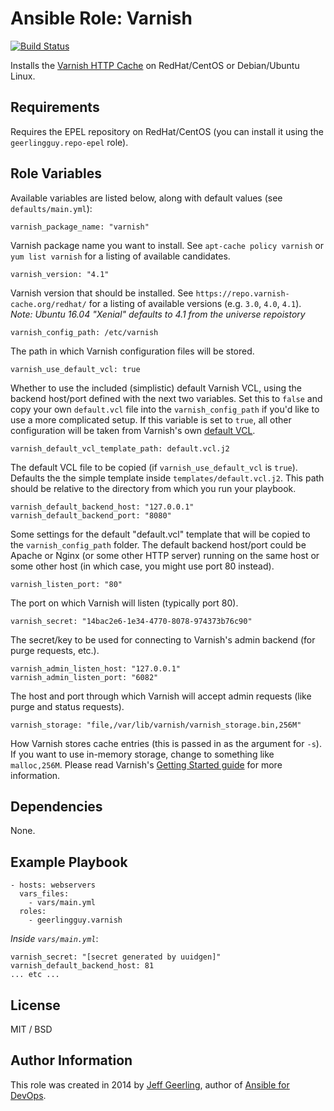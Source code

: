 # Ansible Role: Varnish

[![Build Status](https://travis-ci.org/geerlingguy/ansible-role-varnish.svg?branch=master)](https://travis-ci.org/geerlingguy/ansible-role-varnish)

Installs the [Varnish HTTP Cache](https://varnish-cache.org/) on RedHat/CentOS or Debian/Ubuntu Linux.

## Requirements

Requires the EPEL repository on RedHat/CentOS (you can install it using the `geerlingguy.repo-epel` role).

## Role Variables

Available variables are listed below, along with default values (see `defaults/main.yml`):

    varnish_package_name: "varnish"

Varnish package name you want to install. See `apt-cache policy varnish` or `yum list varnish` for a listing of available candidates.

    varnish_version: "4.1"

Varnish version that should be installed. See `https://repo.varnish-cache.org/redhat/` for a listing of available versions (e.g. `3.0`, `4.0`, `4.1`). _Note: Ubuntu 16.04 "Xenial" defaults to 4.1 from the universe repoistory_

    varnish_config_path: /etc/varnish

The path in which Varnish configuration files will be stored.

    varnish_use_default_vcl: true

Whether to use the included (simplistic) default Varnish VCL, using the backend host/port defined with the next two variables. Set this to `false` and copy your own `default.vcl` file into the `varnish_config_path` if you'd like to use a more complicated setup. If this variable is set to `true`, all other configuration will be taken from Varnish's own [default VCL](https://www.varnish-cache.org/trac/browser/bin/varnishd/default.vcl?rev=3.0).

    varnish_default_vcl_template_path: default.vcl.j2

The default VCL file to be copied (if `varnish_use_default_vcl` is `true`). Defaults the the simple template inside `templates/default.vcl.j2`. This path should be relative to the directory from which you run your playbook.

    varnish_default_backend_host: "127.0.0.1"
    varnish_default_backend_port: "8080"

Some settings for the default "default.vcl" template that will be copied to the `varnish_config_path` folder. The default backend host/port could be Apache or Nginx (or some other HTTP server) running on the same host or some other host (in which case, you might use port 80 instead).

    varnish_listen_port: "80"

The port on which Varnish will listen (typically port 80).

    varnish_secret: "14bac2e6-1e34-4770-8078-974373b76c90"

The secret/key to be used for connecting to Varnish's admin backend (for purge requests, etc.).

    varnish_admin_listen_host: "127.0.0.1"
    varnish_admin_listen_port: "6082"

The host and port through which Varnish will accept admin requests (like purge and status requests).

    varnish_storage: "file,/var/lib/varnish/varnish_storage.bin,256M"

How Varnish stores cache entries (this is passed in as the argument for `-s`). If you want to use in-memory storage, change to something like `malloc,256M`. Please read Varnish's [Getting Started guide](http://book.varnish-software.com/4.0/chapters/Getting_Started.html) for more information.

## Dependencies

None.

## Example Playbook

    - hosts: webservers
      vars_files:
        - vars/main.yml
      roles:
        - geerlingguy.varnish

*Inside `vars/main.yml`*:

    varnish_secret: "[secret generated by uuidgen]"
    varnish_default_backend_host: 81
    ... etc ...

## License

MIT / BSD

## Author Information

This role was created in 2014 by [Jeff Geerling](http://www.jeffgeerling.com/), author of [Ansible for DevOps](https://www.ansiblefordevops.com/).
